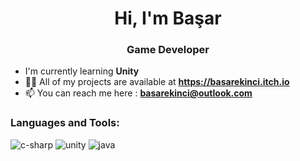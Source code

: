 <h1 align="center"> Hi, I'm Başar </h1>

<h3 align="Center"> Game Developer </h3>

- I'm currently learning **Unity**
- 👨‍💻 All of my projects are available at **https://basarekinci.itch.io**
- 📫 You can reach me here : **basarekinci@outlook.com**

### **Languages and Tools:** 
![c-sharp](https://user-images.githubusercontent.com/88886052/191540683-7c5680f9-5b97-42bf-aa6b-50d11a364b9b.png)
![unity](https://user-images.githubusercontent.com/88886052/191540719-8013c95c-4f38-44e9-abc1-9665ae3e5bda.png)
![java](https://user-images.githubusercontent.com/88886052/191540752-3fc87957-7a7d-40bb-bce6-0b7b0716d52d.png)
